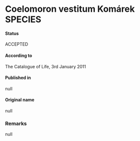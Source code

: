 # Coelomoron vestitum Komárek SPECIES

#### Status
ACCEPTED

#### According to
The Catalogue of Life, 3rd January 2011

#### Published in
null

#### Original name
null

### Remarks
null